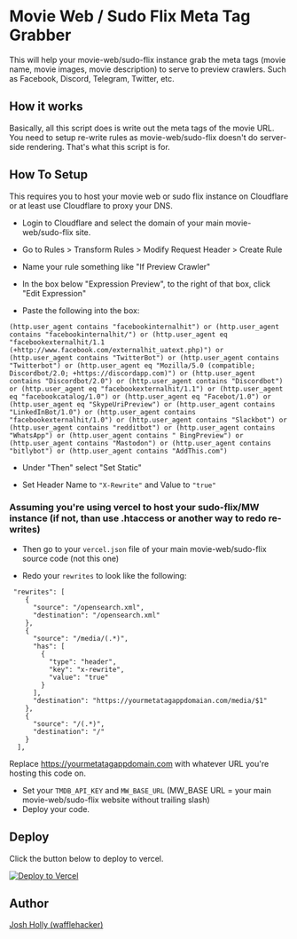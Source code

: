 
# Movie Web / Sudo Flix Meta Tag Grabber

This will help your movie-web/sudo-flix instance grab the meta tags (movie name, movie images, movie description) to serve to preview crawlers. Such as Facebook, Discord, Telegram, Twitter, etc.

## How it works

Basically, all this script does is write out the meta tags of the movie URL. You need to setup re-write rules as movie-web/sudo-flix doesn't do server-side rendering. That's what this script is for. 

## How To Setup

This requires you to host your movie web or sudo flix instance on Cloudflare or at least use Cloudflare to proxy your DNS. 

-  Login to Cloudflare and select the domain of your main movie-web/sudo-flix site.

-  Go to Rules > Transform Rules > Modify Request Header > Create Rule 

-  Name your rule something like "If Preview Crawler"

- In the box below "Expression Preview", to the right of that box, click "Edit Expression"

- Paste the following into the box:

```
(http.user_agent contains "facebookinternalhit") or (http.user_agent contains "facebookinternalhit/") or (http.user_agent eq "facebookexternalhit/1.1 (+http://www.facebook.com/externalhit_uatext.php)") or (http.user_agent contains "TwitterBot") or (http.user_agent contains "Twitterbot") or (http.user_agent eq "Mozilla/5.0 (compatible; Discordbot/2.0; +https://discordapp.com)") or (http.user_agent contains "Discordbot/2.0") or (http.user_agent contains "Discordbot") or (http.user_agent eq "facebookexternalhit/1.1") or (http.user_agent eq "facebookcatalog/1.0") or (http.user_agent eq "Facebot/1.0") or (http.user_agent eq "SkypeUriPreview") or (http.user_agent contains "LinkedInBot/1.0") or (http.user_agent contains "facebookexternalhit/1.0") or (http.user_agent contains "Slackbot") or (http.user_agent contains "redditbot") or (http.user_agent contains "WhatsApp") or (http.user_agent contains " BingPreview") or (http.user_agent contains "Mastodon") or (http.user_agent contains "bitlybot") or (http.user_agent contains "AddThis.com")
```

- Under "Then" select "Set Static" 

- Set Header Name to `"X-Rewrite"` and Value to `"true"`

### Assuming you're using vercel to host your sudo-flix/MW instance (if not, than use .htaccess or another way to redo re-writes)

- Then go to your `vercel.json` file of your main movie-web/sudo-flix source code (not this one)

- Redo your `rewrites` to look like the following:

```
 "rewrites": [
    {
      "source": "/opensearch.xml",
      "destination": "/opensearch.xml"
    },
    {
      "source": "/media/(.*)",
      "has": [
        {
          "type": "header",
          "key": "x-rewrite",
          "value": "true"
        }
      ],
      "destination": "https://yourmetatagappdomaian.com/media/$1"
    },
    {
      "source": "/(.*)",
      "destination": "/"
    }
  ],
```

Replace https://yourmetatagappdomain.com with whatever URL you're hosting this code on. 

- Set your `TMDB_API_KEY` and `MW_BASE_URL` (MW_BASE URL = your main movie-web/sudo-flix website without trailing slash)
- Deploy your code. 

## Deploy

Click the button below to deploy to vercel. 

[![Deploy to Vercel](https://vercel.com/button)](https://vercel.com/new/joshhollys-projects/clone?repository-url=https%3A%2F%2Fgithub.com%2Fjoshholly%2Fmw-meta-tags&env=TMDB_API_KEY&env=MW_BASE_URL)


## Author

[Josh Holly (wafflehacker)](https://www.github.com/joshholly)
